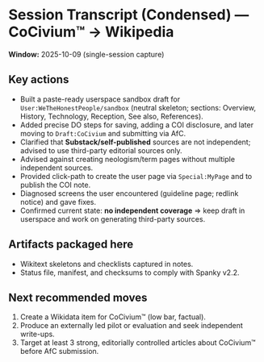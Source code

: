 # Session Transcript (Condensed) — CoCivium™ → Wikipedia

**Window:** 2025-10-09 (single-session capture)

## Key actions
- Built a paste-ready userspace sandbox draft for `User:WeTheHonestPeople/sandbox` (neutral skeleton; sections: Overview, History, Technology, Reception, See also, References).
- Added precise DO steps for saving, adding a COI disclosure, and later moving to `Draft:CoCivium` and submitting via AfC.
- Clarified that **Substack/self-published** sources are not independent; advised to use third-party editorial sources only.
- Advised against creating neologism/term pages without multiple independent sources.
- Provided click-path to create the user page via `Special:MyPage` and to publish the COI note.
- Diagnosed screens the user encountered (guideline page; redlink notice) and gave fixes.
- Confirmed current state: **no independent coverage** ⇒ keep draft in userspace and work on generating third-party sources.

## Artifacts packaged here
- Wikitext skeletons and checklists captured in notes.
- Status file, manifest, and checksums to comply with Spanky v2.2.

## Next recommended moves
1. Create a Wikidata item for CoCivium™ (low bar, factual).
2. Produce an externally led pilot or evaluation and seek independent write-ups.
3. Target at least 3 strong, editorially controlled articles about CoCivium™ before AfC submission.

